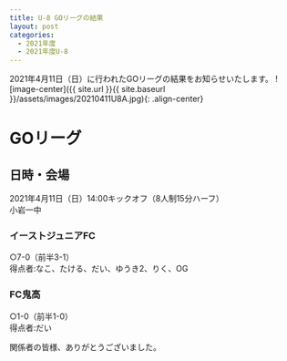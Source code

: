 ```yaml
---
title: U-8 GOリーグの結果
layout: post
categories:
  - 2021年度
  - 2021年度U-8
---
```


2021年4月11日（日）に行われたGOリーグの結果をお知らせいたします。
![image-center]({{ site.url }}{{ site.baseurl }}/assets/images/20210411U8A.jpg){: .align-center}

# GOリーグ

## 日時・会場

2021年4月11日（日）14:00キックオフ（8人制15分ハーフ）<br>
小岩一中

### イーストジュニアFC

○7-0（前半3-1）<br>
得点者:なこ、たける、だい、ゆうき2、りく、OG

### FC鬼高

○1-0（前半1-0）<br>
得点者:だい


関係者の皆様、ありがとうございました。
